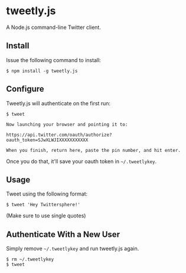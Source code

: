 tweetly.js
==========

A Node.js command-line Twitter client.

Install
-------

Issue the following command to install:

    $ npm install -g tweetly.js

Configure
--------

Tweetly.js will authenticate on the first run:

    $ tweet
    
    Now launching your browser and pointing it to:

    https://api.twitter.com/oauth/authorize?oauth_token=SJwXLWJIXXXXXXXXXXX

    When you finish, return here, paste the pin number, and hit enter.

Once you do that, it'll save your oauth token in `~/.tweetlykey`.


Usage
-----

Tweet using the following format:

    $ tweet 'Hey Twittersphere!'

(Make sure to use single quotes)

Authenticate With a New User
----------------------------

Simply remove `~/.tweetlykey` and run tweetly.js again.

    $ rm ~/.tweetlykey
    $ tweet